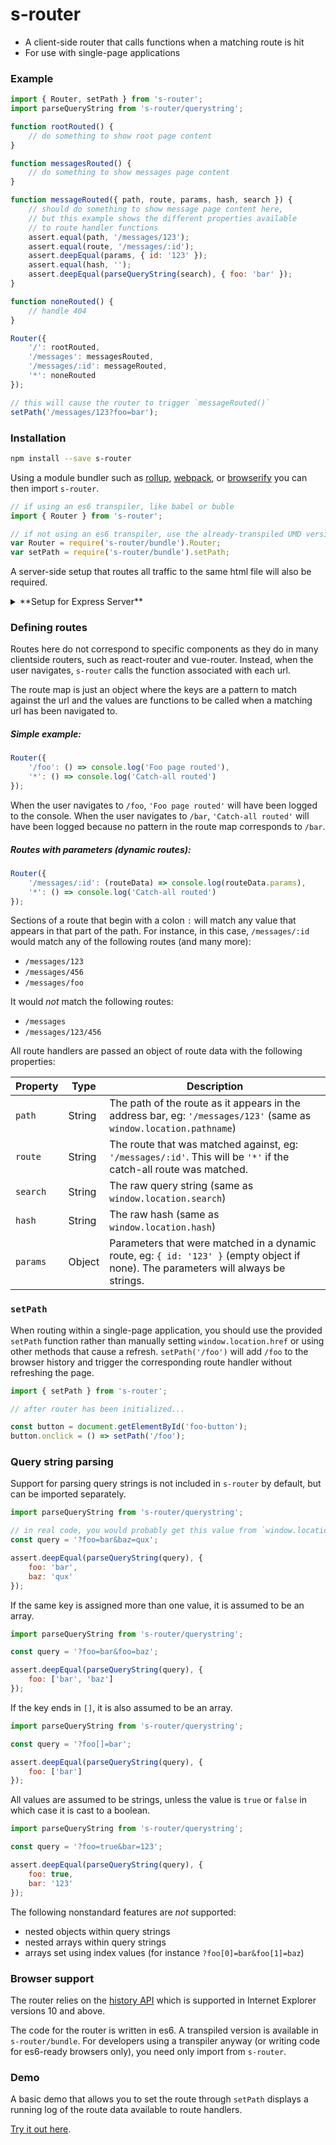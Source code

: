# s-router

- A client-side router that calls functions when a matching route is hit
- For use with single-page applications

### Example

```js
import { Router, setPath } from 's-router';
import parseQueryString from 's-router/querystring';

function rootRouted() {
	// do something to show root page content
}

function messagesRouted() {
	// do something to show messages page content
}

function messageRouted({ path, route, params, hash, search }) {
	// should do something to show message page content here,
	// but this example shows the different properties available
	// to route handler functions
	assert.equal(path, '/messages/123');
	assert.equal(route, '/messages/:id');
	assert.deepEqual(params, { id: '123' });
	assert.equal(hash, '');
	assert.deepEqual(parseQueryString(search), { foo: 'bar' });
}

function noneRouted() {
	// handle 404
}

Router({
	'/': rootRouted,
	'/messages': messagesRouted,
	'/messages/:id': messageRouted,
	'*': noneRouted
});

// this will cause the router to trigger `messageRouted()`
setPath('/messages/123?foo=bar');
```

### Installation

```bash
npm install --save s-router
```

Using a module bundler such as [rollup](http://rollupjs.org), [webpack](https://webpack.github.io/), or [browserify](http://browserify.org/) you can then import `s-router`.

```js
// if using an es6 transpiler, like babel or buble
import { Router } from 's-router';
```

```js
// if not using an es6 transpiler, use the already-transpiled UMD version instead
var Router = require('s-router/bundle').Router;
var setPath = require('s-router/bundle').setPath;
```

A server-side setup that routes all traffic to the same html file will also be required.

<details>
<summary>**Setup for Express Server**</summary>
```js
const express = require('express');

const app = express();

// ensure static files can be accessed (these are not handled by the clientside router)
app.use('/public', express.static(__dirname + '/public'));

// route all other GET requests to index.html
app.get('*', (req, res) => res.sendFile(__dirname + '/index.html'));
app.listen(process.env.PORT || 3000);
```	
</details>

<details>
<summary>**Setup for Firebase Hosting**</summary>
In firebase.json, assuming static files are located in `/public`

```json
{
  "hosting": {
    "public": "public",
    "rewrites": [
      {
        "source": "**",
        "destination": "/index.html"
      }
    ],
    "trailingSlash": false,
    "cleanUrls": true
  }
}
```	
</details>

### Defining routes

Routes here do not correspond to specific components as they do in many clientside routers, such as react-router and vue-router. Instead, when the user navigates, `s-router` calls the function associated with each url.

The route map is just an object where the keys are a pattern to match against the url and the values are functions to be called when a matching url has been navigated to.

##### Simple example:

```js
Router({
	'/foo': () => console.log('Foo page routed'),
	'*': () => console.log('Catch-all routed')
});
```

When the user navigates to `/foo`, `'Foo page routed'` will have been logged to the console. When the user navigates to `/bar`, `'Catch-all routed'` will have been logged because no pattern in the route map corresponds to `/bar`.

##### Routes with parameters (dynamic routes):

```js
Router({
	'/messages/:id': (routeData) => console.log(routeData.params),
	'*': () => console.log('Catch-all routed')
});
```

Sections of a route that begin with a colon `:` will match any value that appears in that part of the path. For instance, in this case, `/messages/:id` would match any of the following routes (and many more):

- `/messages/123`
- `/messages/456`
- `/messages/foo`

It would *not* match the following routes:

- `/messages`
- `/messages/123/456`

All route handlers are passed an object of route data with the following properties:

| Property     | Type     | Description   |
| ------------ | -------- | ------------- |
| `path`       | String   | The path of the route as it appears in the address bar, eg: `'/messages/123'` (same as `window.location.pathname`) |
| `route`      | String   | The route that was matched against, eg: `'/messages/:id'`. This will be `'*'` if the catch-all route was matched. |
| `search`     | String   | The raw query string (same as `window.location.search`) |
| `hash`       | String   | The raw hash (same as `window.location.hash`) |
| `params`     | Object   | Parameters that were matched in a dynamic route, eg: `{ id: '123' }` (empty object if none). The parameters will always be strings. |


### `setPath`

When routing within a single-page application, you should use the provided `setPath` function rather than manually setting `window.location.href` or using other methods that cause a refresh. `setPath('/foo')` will add `/foo` to the browser history and trigger the corresponding route handler without refreshing the page.

```js
import { setPath } from 's-router';

// after router has been initialized...

const button = document.getElementById('foo-button');
button.onclick = () => setPath('/foo');
```


### Query string parsing

Support for parsing query strings is not included in `s-router` by default, but can be imported separately.

```js
import parseQueryString from 's-router/querystring';

// in real code, you would probably get this value from `window.location.search`
const query = '?foo=bar&baz=qux';

assert.deepEqual(parseQueryString(query), {
	foo: 'bar',
	baz: 'qux'
});
```

If the same key is assigned more than one value, it is assumed to be an array.

```js
import parseQueryString from 's-router/querystring';

const query = '?foo=bar&foo=baz';

assert.deepEqual(parseQueryString(query), {
	foo: ['bar', 'baz']
});
```

If the key ends in `[]`, it is also assumed to be an array.

```js
import parseQueryString from 's-router/querystring';

const query = '?foo[]=bar';

assert.deepEqual(parseQueryString(query), {
	foo: ['bar']
});
```

All values are assumed to be strings, unless the value is `true` or `false` in which case it is cast to a boolean.

```js
import parseQueryString from 's-router/querystring';

const query = '?foo=true&bar=123';

assert.deepEqual(parseQueryString(query), {
	foo: true,
	bar: '123'
});
```

The following nonstandard features are *not* supported:

- nested objects within query strings
- nested arrays within query strings
- arrays set using index values (for instance `?foo[0]=bar&foo[1]=baz`)


### Browser support

The router relies on the [history API](https://developer.mozilla.org/en-US/docs/Web/API/History) which is supported in Internet Explorer versions 10 and above.

The code for the router is written in es6. A transpiled version is available in `s-router/bundle`. For developers using a transpiler anyway (or writing code for es6-ready browsers only), you need only import from `s-router`.

### Demo

A basic demo that allows you to set the route through `setPath` displays a running log of the route data available to route handlers.

[Try it out here](https://fir-router-demo.firebaseapp.com).